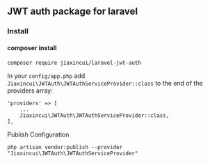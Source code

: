 ## JWT auth package for laravel

### Install

#### composer install
`composer require jiaxincui/laravel-jwt-auth`


In your `config/app.php` add `Jiaxincui\JWTAuth\JWTAuthServiceProvider::class` to the end of the providers array:

```
'providers' => [
    ...
    Jiaxincui\JWTAuth\JWTAuthServiceProvider::class,
],

```

Publish Configuration

`php artisan vendor:publish --provider "Jiaxincui\JWTAuth\JWTAuthServiceProvider"`

### 
